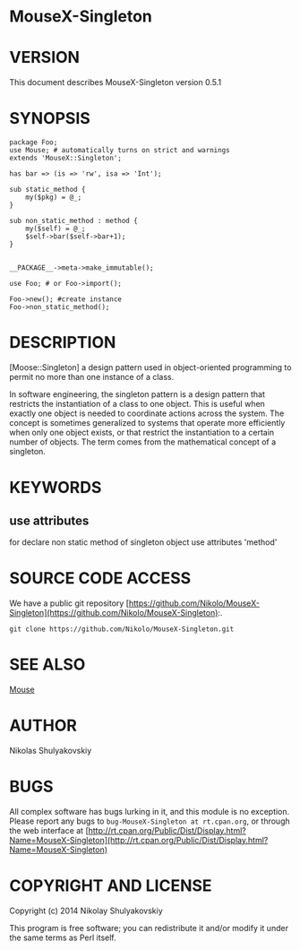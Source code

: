 MouseX-Singleton
===============

# VERSION

This document describes MouseX-Singleton version 0.5.1

# SYNOPSIS

    package Foo;
    use Mouse; # automatically turns on strict and warnings
    extends 'MouseX::Singleton';

    has bar => (is => 'rw', isa => 'Int');

    sub static_method {
        my($pkg) = @_;
    }

    sub non_static_method : method {
        my($self) = @_;
        $self->bar($self->bar+1);
    }


    __PACKAGE__->meta->make_immutable();

    use Foo; # or Foo->import();

    Foo->new(); #create instance
    Foo->non_static_method();

# DESCRIPTION

[Moose::Singleton] a design pattern used in object-oriented programming to permit no more than one instance of a class.

In software engineering, the singleton pattern is a design pattern that restricts the instantiation of a class to one object. This is useful when exactly one object is needed to coordinate actions across the system. The concept is sometimes generalized to systems that operate more efficiently when only one object exists, or that restrict the instantiation to a certain number of objects. The term comes from the mathematical concept of a singleton.

# KEYWORDS

## use attributes

for declare non static method of singleton object use attributes 'method'

# SOURCE CODE ACCESS

We have a public git repository [https://github.com/Nikolo/MouseX-Singleton](https://github.com/Nikolo/MouseX-Singleton):.

    git clone https://github.com/Nikolo/MouseX-Singleton.git

# SEE ALSO

[Mouse](https://metacpan.org/pod/Mouse)

# AUTHOR

Nikolas Shulyakovskiy <shulyakovskiy at mail.ru>

# BUGS

All complex software has bugs lurking in it, and this module is no exception.
Please report any bugs to `bug-MouseX-Singleton at rt.cpan.org`, or through the web
interface at [http://rt.cpan.org/Public/Dist/Display.html?Name=MouseX-Singleton](http://rt.cpan.org/Public/Dist/Display.html?Name=MouseX-Singleton)

# COPYRIGHT AND LICENSE

Copyright (c) 2014 Nikolay Shulyakovskiy

This program is free software; you can redistribute it and/or modify it
under the same terms as Perl itself.
